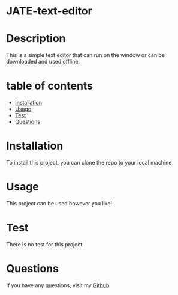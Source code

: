 # JATE-text-editor
 
# Description
This is a simple text editor that can run on the window or can be downloaded and used offline.

# table of contents
- [Installation](#installation)
- [Usage](#usage)
- [Test](#test)
- [Questions](#questions)

# Installation
To install this project, you can clone the repo to your local machine 

# Usage
This project can be used however you like! 

# Test
There is no test for this project.

# Questions
If you have any questions, visit my [Github](https://github.com/jdel-18)
